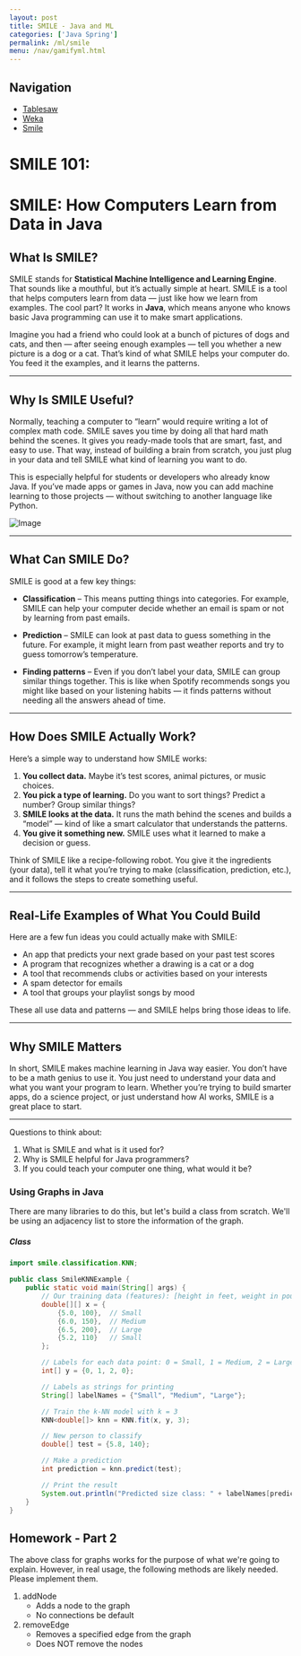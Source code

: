 ```yaml
---
layout: post
title: SMILE - Java and ML
categories: ['Java Spring']
permalink: /ml/smile
menu: /nav/gamifyml.html
---
```


## Navigation
- [Tablesaw]({{site.baseurl}}/ml/tablesaw)
- [Weka]({{site.baseurl}}/ml/weka)
- [Smile]({{site.baseurl}}/ml/smile)

# SMILE 101:

# SMILE: How Computers Learn from Data in Java

## What Is SMILE?

SMILE stands for **Statistical Machine Intelligence and Learning Engine**. That sounds like a mouthful, but it’s actually simple at heart. SMILE is a tool that helps computers learn from data — just like how we learn from examples. The cool part? It works in **Java**, which means anyone who knows basic Java programming can use it to make smart applications.

Imagine you had a friend who could look at a bunch of pictures of dogs and cats, and then — after seeing enough examples — tell you whether a new picture is a dog or a cat. That’s kind of what SMILE helps your computer do. You feed it the examples, and it learns the patterns.

---

## Why Is SMILE Useful?

Normally, teaching a computer to “learn” would require writing a lot of complex math code. SMILE saves you time by doing all that hard math behind the scenes. It gives you ready-made tools that are smart, fast, and easy to use. That way, instead of building a brain from scratch, you just plug in your data and tell SMILE what kind of learning you want to do.

This is especially helpful for students or developers who already know Java. If you’ve made apps or games in Java, now you can add machine learning to those projects — without switching to another language like Python.

![Image](https://github.com/user-attachments/assets/2a37ddc8-952b-4242-803d-39861a0806dd)

---

## What Can SMILE Do?

SMILE is good at a few key things:

- **Classification** – This means putting things into categories. For example, SMILE can help your computer decide whether an email is spam or not by learning from past emails.

- **Prediction** – SMILE can look at past data to guess something in the future. For example, it might learn from past weather reports and try to guess tomorrow’s temperature.

- **Finding patterns** – Even if you don’t label your data, SMILE can group similar things together. This is like when Spotify recommends songs you might like based on your listening habits — it finds patterns without needing all the answers ahead of time.

---

## How Does SMILE Actually Work?

Here’s a simple way to understand how SMILE works:

1. **You collect data.** Maybe it’s test scores, animal pictures, or music choices.
2. **You pick a type of learning.** Do you want to sort things? Predict a number? Group similar things?
3. **SMILE looks at the data.** It runs the math behind the scenes and builds a “model” — kind of like a smart calculator that understands the patterns.
4. **You give it something new.** SMILE uses what it learned to make a decision or guess.

Think of SMILE like a recipe-following robot. You give it the ingredients (your data), tell it what you’re trying to make (classification, prediction, etc.), and it follows the steps to create something useful.

---

## Real-Life Examples of What You Could Build

Here are a few fun ideas you could actually make with SMILE:

- An app that predicts your next grade based on your past test scores
- A program that recognizes whether a drawing is a cat or a dog
- A tool that recommends clubs or activities based on your interests
- A spam detector for emails
- A tool that groups your playlist songs by mood

These all use data and patterns — and SMILE helps bring those ideas to life.

---

## Why SMILE Matters

In short, SMILE makes machine learning in Java way easier. You don’t have to be a math genius to use it. You just need to understand your data and what you want your program to learn. Whether you’re trying to build smarter apps, do a science project, or just understand how AI works, SMILE is a great place to start.

---

Questions to think about: 

1. What is SMILE and what is it used for?
2. Why is SMILE helpful for Java programmers?
3. If you could teach your computer one thing, what would it be?



### Using Graphs in Java
There are many libraries to do this, but let's build a class from scratch. We'll be using an adjacency list to store the information of the graph. 

##### Class


```Java
import smile.classification.KNN;

public class SmileKNNExample {
    public static void main(String[] args) {
        // Our training data (features): [height in feet, weight in pounds]
        double[][] x = {
            {5.0, 100},  // Small
            {6.0, 150},  // Medium
            {6.5, 200},  // Large
            {5.2, 110}   // Small
        };

        // Labels for each data point: 0 = Small, 1 = Medium, 2 = Large
        int[] y = {0, 1, 2, 0};

        // Labels as strings for printing
        String[] labelNames = {"Small", "Medium", "Large"};

        // Train the k-NN model with k = 3
        KNN<double[]> knn = KNN.fit(x, y, 3);

        // New person to classify
        double[] test = {5.8, 140};

        // Make a prediction
        int prediction = knn.predict(test);

        // Print the result
        System.out.println("Predicted size class: " + labelNames[prediction]);
    }
}

```

## Homework - Part 2
The above class for graphs works for the purpose of what we're going to explain. However, in real usage, the following methods are likely needed. Please implement them.

1. addNode
    - Adds a node to the graph
    - No connections be default
2. removeEdge
    - Removes a specified edge from the graph
    - Does NOT remove the nodes
